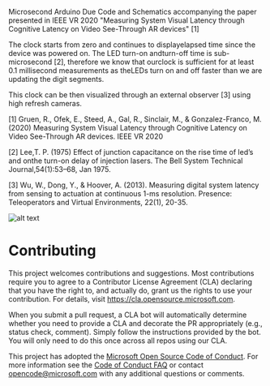 
Microsecond Arduino Due Code and Schematics accompanying the paper presented in IEEE VR 2020 "Measuring System Visual Latency through Cognitive Latency on Video See-Through AR devices" [1]

The clock starts from zero and continues to displayelapsed time since the device was powered on. The LED turn-on andturn-off time is sub-microsecond [2], therefore we know that ourclock is sufficient for at least 0.1 millisecond measurements as theLEDs turn on and off faster than we are updating the digit segments.

This clock can be then visualized through an external observer [3] using high refresh cameras.


[1] Gruen, R., Ofek, E., Steed, A., Gal, R., Sinclair, M., & Gonzalez-Franco, M. (2020) Measuring System Visual Latency through Cognitive Latency on Video See-Through AR devices. IEEE VR 2020

[2] Lee,T. P. (1975) Effect of junction capacitance on the rise time of led’s and onthe turn-on delay of injection lasers. The Bell System Technical Journal,54(1):53–68, Jan 1975.

[3] Wu, W., Dong, Y., & Hoover, A. (2013). Measuring digital system latency from sensing to actuation at continuous 1-ms resolution. Presence: Teleoperators and Virtual Environments, 22(1), 20-35.


![alt text](Clock.png)

# Contributing

This project welcomes contributions and suggestions.  Most contributions require you to agree to a
Contributor License Agreement (CLA) declaring that you have the right to, and actually do, grant us
the rights to use your contribution. For details, visit https://cla.opensource.microsoft.com.

When you submit a pull request, a CLA bot will automatically determine whether you need to provide
a CLA and decorate the PR appropriately (e.g., status check, comment). Simply follow the instructions
provided by the bot. You will only need to do this once across all repos using our CLA.

This project has adopted the [Microsoft Open Source Code of Conduct](https://opensource.microsoft.com/codeofconduct/).
For more information see the [Code of Conduct FAQ](https://opensource.microsoft.com/codeofconduct/faq/) or
contact [opencode@microsoft.com](mailto:opencode@microsoft.com) with any additional questions or comments.
